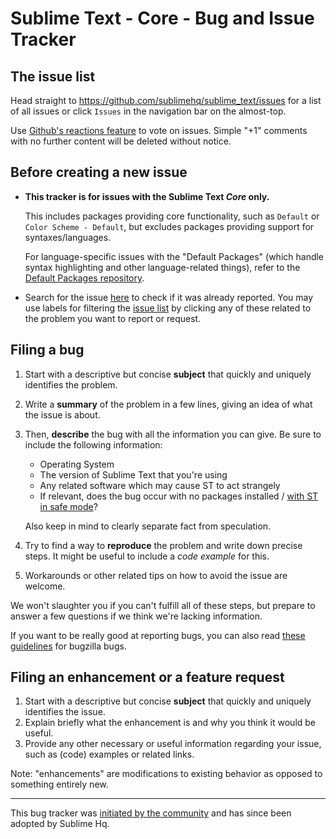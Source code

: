# Sublime Text - Core - Bug and Issue Tracker

## The issue list

Head straight to https://github.com/sublimehq/sublime_text/issues for a list of all issues or click `Issues` in the navigation bar on the almost-top.

Use [Github's reactions feature](https://github.com/blog/2119-add-reactions-to-pull-requests-issues-and-comments) to vote on issues.
Simple "+1" comments with no further content will be deleted without notice.

## Before creating a new issue

* **This tracker is for issues with the Sublime Text *Core* only.**

    This includes packages providing core functionality, such as `Default` or `Color Scheme - Default`, but excludes packages providing support for syntaxes/languages.
    
    For language-specific issues with the "Default Packages" (which handle syntax highlighting and other language-related things), refer to the [Default Packages repository](https://github.com/sublimehq/Packages).

* Search for the issue [here](https://github.com/sublimehq/sublime_text/search?q=&type=Issues) to check if it was already reported. You may use labels for filtering the [issue list](https://github.com/sublimehq/sublime_text/issues) by clicking any of these related to the problem you want to report or request.

## Filing a bug

1.  Start with a descriptive but concise **subject** that quickly and uniquely identifies the problem.
1.  Write a **summary** of the problem in a few lines, giving an idea of what the issue is about.
1.  Then, **describe** the bug with all the information you can give.
    Be sure to include the following information:
    * Operating System
    * The version of Sublime Text that you're using
    * Any related software which may cause ST to act strangely
    * If relevant, does the bug occur with no packages installed / [with ST in safe mode](https://www.sublimetext.com/docs/safe_mode.html)?

    Also keep in mind to clearly separate fact from speculation.
1.  Try to find a way to **reproduce** the problem and write down precise steps. It might be useful to include a *code example* for this.
1.  Workarounds or other related tips on how to avoid the issue are welcome.

We won't slaughter you if you can't fulfill all of these steps, but prepare to answer a few questions if we think we're lacking information.

If you want to be really good at reporting bugs, you can also read [these guidelines](https://bugzilla.mozilla.org/page.cgi?id=bug-writing.html) for bugzilla bugs.

## Filing an enhancement or a feature request

1.  Start with a descriptive but concise **subject** that quickly and uniquely identifies the issue.
1.  Explain briefly what the enhancement is and why you think it would be useful.
1.  Provide any other necessary or useful information regarding your issue, such as (code) examples or related links.

Note: "enhancements" are modifications to existing behavior as opposed to something entirely new.

---

This bug tracker was [initiated by the community](http://web.archive.org/web/20150524043750/https://www.sublimetext.com/forum/viewtopic.php?f=2&t=12095)
and has since been adopted by Sublime Hq.
